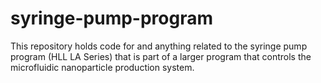 # syringe-pump-program
This repository holds code for and anything related to the syringe pump program (HLL LA Series) that is part of a larger program that controls the microfluidic nanoparticle production system.

